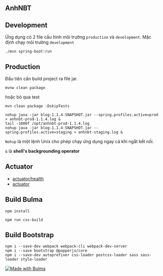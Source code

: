 ## AnhNBT

## Development

Ứng dụng có 2 file cấu hình môi trường `production` và `development`. Mặc định chạy môi trường `development`

```
./mvn spring-boot:run
```

## Production
Đầu tiên cần build project ra file jar.
```
mvnw clean package
```
hoặc bỏ qua test

```
mvn clean package -DskipTests
```

```
nohup java -jar blog-1.1.4-SNAPSHOT.jar --spring.profiles.active=prod > anhnbt-prod-1.1.4.log &
tail -1000f /opt/anhnbt-prod-1.1.4.log
nohup java -jar blog-1.1.4-SNAPSHOT.jar --spring.profiles.active=staging > anhnbt-staging.log &
```

`Nohup` là một lệnh Unix cho phép chạy ứng dụng ngay cả khi ngắt kết nối.

`&` là **shell's backgrounding operator**
## Actuator

- [actuator/health](http://localhost:8080/actuator/health)
- [actuator](http://localhost:8080/actuator)

## Build Bulma

```
npm install
```

```
npm run css-build
```
## Build Bootstrap
```
npm i --save-dev webpack webpack-cli webpack-dev-server
npm i --save bootstrap @popperjs/core
npm i --save-dev autoprefixer css-loader postcss-loader sass sass-loader style-loader
```

[![Made with Bulma](https://bulma.io/images/made-with-bulma.png)](https://bulma.io?utm_source=badge)